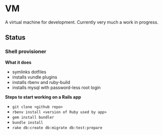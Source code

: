 # VM

A virtual machine for development.
Currently very much a work in progress.

## Status

### Shell provisioner
**What it does**
- symlinks dotfiles
- installs vundle plugins
- installs rbenv and ruby-build
- installs mysql with password-less root login

**Steps to start working on a Rails app**
- `git clone <github repo>`
- `rbenv install <version of Ruby used by app>`
- `gem install bundler`
- `bundle install`
- `rake db:create db:migrate db:test:prepare`
